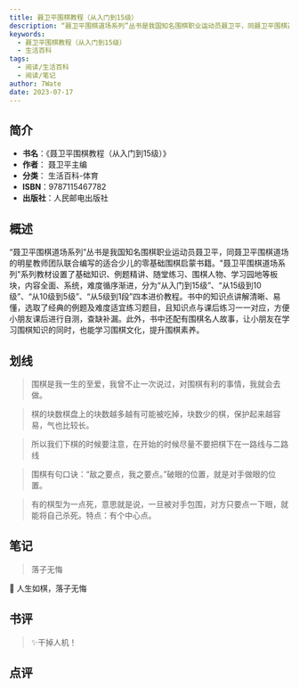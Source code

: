 ```yaml
---
title: 聂卫平围棋教程（从入门到15级）
description: “聂卫平围棋道场系列”丛书是我国知名围棋职业运动员聂卫平，同聂卫平围棋道场的明星教师团队联合编写的适合少儿的零基础围棋启蒙书籍。"聂卫平围棋道场系列"系列教材设置了基础知识、例题精讲、随堂练习、围棋人物、学习园地等板块，内容全面、系统，难度循序渐进，分为“
keywords:
  - 聂卫平围棋教程（从入门到15级）
  - 生活百科
tags:
  - 阅读/生活百科
  - 阅读/笔记
author: 7Wate
date: 2023-07-17
---
```


## 简介

- **书名**：《聂卫平围棋教程（从入门到15级）》
- **作者**： 聂卫平主编
- **分类**： 生活百科-体育
- **ISBN**：9787115467782
- **出版社**：人民邮电出版社

## 概述

“聂卫平围棋道场系列”丛书是我国知名围棋职业运动员聂卫平，同聂卫平围棋道场的明星教师团队联合编写的适合少儿的零基础围棋启蒙书籍。"聂卫平围棋道场系列"系列教材设置了基础知识、例题精讲、随堂练习、围棋人物、学习园地等板块，内容全面、系统，难度循序渐进，分为“从入门到15级”、“从15级到10级”、“从10级到5级”、“从5级到1段”四本进价教程。书中的知识点讲解清晰、易懂，选取了经典的例题及难度适宜练习题目，且知识点与课后练习一一对应，方便小朋友课后进行自测，查缺补漏。此外，书中还配有围棋名人故事，让小朋友在学习围棋知识的同时，也能学习围棋文化，提升围棋素养。

## 划线 
 

> 围棋是我一生的至爱，我曾不止一次说过，对围棋有利的事情，我就会去做。 

> 棋的块数棋盘上的块数越多越有可能被吃掉，块数少的棋，保护起来越容易，气也比较长。 

> 所以我们下棋的时候要注意，在开始的时候尽量不要把棋下在一路线与二路线 

> 围棋有句口诀：“敌之要点，我之要点。”破眼的位置，就是对手做眼的位置。 

> 有的棋型为一点死，意思就是说，一旦被对手包围，对方只要点一下眼，就能将自己杀死。特点：有个中心点。

## 笔记


> 落子无悔

💭 人生如棋，落子无悔

## 书评

> ✨干掉人机！

## 点评
